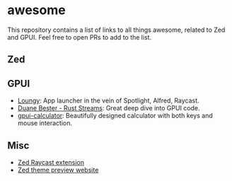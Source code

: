 # awesome

This repository contains a list of links to all things awesome, related to Zed and GPUI. Feel free to open PRs to add to the list.

## Zed

## GPUI

- [Loungy](https://github.com/MatthiasGrandl/loungy): App launcher in the vein of Spotlight, Alfred, Raycast.
- [Duane Bester - Rust Streams](https://www.youtube.com/watch?v=OHU-Y93eCs8&list=PLzIkykhdNahwxfVbxgZR69TQSsJc-6Rqq): Great deep dive into GPUI code.
- [gpui-calculator](https://github.com/kriskw1999/gpui-calculator): Beautifully designed calculator with both keys and mouse interaction.

## Misc

- [Zed Raycast extension](https://www.raycast.com/ewgenius/zed-recent-projects/commands)
- [Zed theme preview website](https://zedtheme.com)
